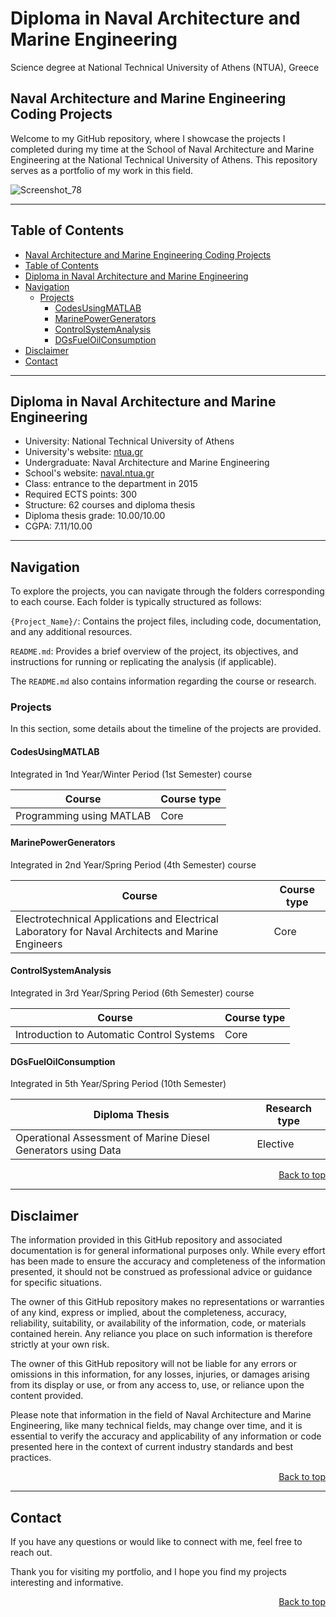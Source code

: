 # Diploma in Naval Architecture and Marine Engineering
Science degree at National Technical University of Athens (NTUA), Greece

## Naval Architecture and Marine Engineering Coding Projects

Welcome to my GitHub repository, where I showcase the projects I completed during my time at the School of Naval Architecture and Marine Engineering at the National Technical University of Athens. This repository serves as a portfolio of my work in this field.

![Screenshot_78](https://github.com/panosstav/MarineEngineering/assets/143627430/a889e8f2-a58b-4d1c-bdf2-22a1b7e09998)

--- 

## Table of Contents

- [Naval Architecture and Marine Engineering Coding Projects](#Naval-Architecture-and-Marine-Engineering-Coding-Projects)
- [Table of Contents](#Table-of-Contents)
- [Diploma in Naval Architecture and Marine Engineering](#Diploma-in-Naval-Architecture-and-Marine-Engineering)
- [Navigation](#Navigation)
  * [Projects](#Projects)
    + [CodesUsingMATLAB](#CodesUsingMATLAB)
    + [MarinePowerGenerators](#MarinePowerGenerators)
    + [ControlSystemAnalysis](#ControlSystemAnalysis)
    + [DGsFuelOilConsumption](#DGsFuelOilConsumption)
- [Disclaimer](#Disclaimer)
- [Contact](#Contact)

--- 

## Diploma in Naval Architecture and Marine Engineering

- University: National Technical University of Athens
- University's website: [ntua.gr](https://www.ntua.gr/en/)
- Undergraduate: Naval Architecture and Marine Engineering
- School's website: [naval.ntua.gr](http://www.naval.ntua.gr/)
- Class: entrance to the department in 2015
- Required ECTS points: 300
- Structure: 62 courses and diploma thesis
- Diploma thesis grade: 10.00/10.00
- CGPA: 7.11/10.00

--- 

## Navigation

To explore the projects, you can navigate through the folders corresponding to each course. Each folder is typically structured as follows:

```{Project_Name}/```: Contains the project files, including code, documentation, and any additional resources.

```README.md```: Provides a brief overview of the project, its objectives, and instructions for running or replicating the analysis (if applicable).

The ```README.md``` also contains information regarding the course or research.

### Projects

In this section, some details about the timeline of the projects are provided.

#### CodesUsingMATLAB

Integrated in 1nd Year/Winter Period (1st Semester) course

| Course                                                             | Course type | 
|--------------------------------------------------------------------|-------------|
| Programming using MATLAB                                           | Core        | 

#### MarinePowerGenerators

Integrated in 2nd Year/Spring Period (4th Semester) course

| Course                                                                                                                      | Course type | 
|-----------------------------------------------------------------------------------------------------------------------------|-------------|
| Electrotechnical Applications and Electrical Laboratory for Naval Architects and Marine Engineers                           | Core        | 

#### ControlSystemAnalysis

Integrated in 3rd Year/Spring Period (6th Semester) course

| Course                                                                | Course type | 
|-----------------------------------------------------------------------|-------------|
| Introduction to Automatic Control Systems                             | Core        | 

#### DGsFuelOilConsumption

Integrated in 5th Year/Spring Period (10th Semester)

| Diploma Thesis                                                        | Research type | 
|-----------------------------------------------------------------------|---------------|
| Operational Assessment of Marine Diesel Generators using Data         | Elective      | 

<p align="right">
    <a href="#table-of-contents">Back to top</a>  
</p>

--- 
 
## Disclaimer

The information provided in this GitHub repository and associated documentation is for general informational purposes only. While every effort has been made to ensure the accuracy and completeness of the information presented, it should not be construed as professional advice or guidance for specific situations.

The owner of this GitHub repository makes no representations or warranties of any kind, express or implied, about the completeness, accuracy, reliability, suitability, or availability of the information, code, or materials contained herein. Any reliance you place on such information is therefore strictly at your own risk.

The owner of this GitHub repository will not be liable for any errors or omissions in this information, for any losses, injuries, or damages arising from its display or use, or from any access to, use, or reliance upon the content provided.

Please note that information in the field of Naval Architecture and Marine Engineering, like many technical fields, may change over time, and it is essential to verify the accuracy and applicability of any information or code presented here in the context of current industry standards and best practices.

<p align="right">
    <a href="#table-of-contents">Back to top</a>  
</p>

--- 

## Contact

If you have any questions or would like to connect with me, feel free to reach out.

Thank you for visiting my portfolio, and I hope you find my projects interesting and informative.  

<p align="right">
    <a href="#table-of-contents">Back to top</a>  
</p>
